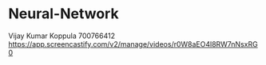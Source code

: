# Neural-Network
Vijay Kumar Koppula
700766412
https://app.screencastify.com/v2/manage/videos/r0W8aEO4l8RW7nNsxRG0
